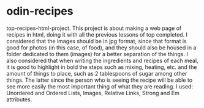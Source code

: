 # odin-recipes
top-recipes-html-project.
This project is about making a web page of recipes in html, doing it with all the previous lessons of top completed.
I considered that the images should be in jpg format, since that format is good for photos (in this case, of food), and they should also be housed in a folder dedicated to them (images) for a better separation of the things.
I also considered that when writing the ingredients and recipes of each meal, it is good to highlight in bold the steps such as mixing, heating, etc. and the amount of things to place, such as 2 tablespoons of sugar among other things. The latter since the person who is seeing the recipe will be able to see more easily the most important thing of what they are reading.
I used: Unordered and Ordered Lists, Images, Relative Links, Strong and Em attributes.
